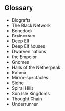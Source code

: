 ## Glossary

* Biografts
* The Black Network
* Bonedock
* Braineaters
* Deep Elf
* Deep Elf houses
* Dwarven nations
* the Emperor
* Gnomes
* Halls of the Netherpeak
* Katana
* Mirror-spectacles
* Sidhe
* Spiral Hills 
* Sun Isle Kingdoms
* Thought Chain
* Underrunner